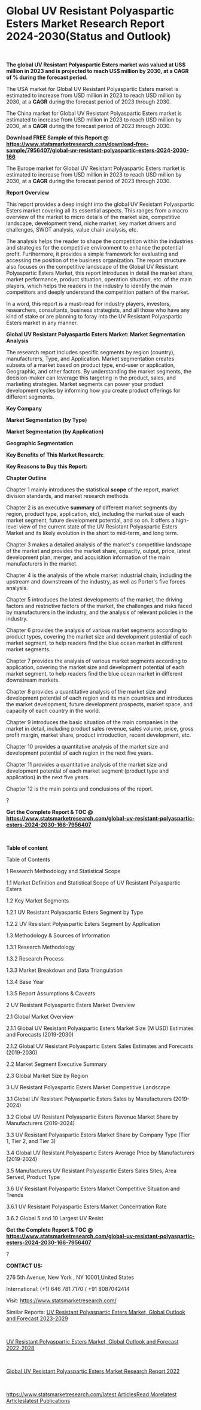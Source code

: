 <h1>Global UV Resistant Polyaspartic Esters Market Research Report 2024-2030(Status and Outlook)</h1><br/><p><strong>The global UV Resistant Polyaspartic Esters market was valued at US$ million in 2023 and is projected to reach US$ million by 2030, at a <strong>CAGR</strong> of % during the forecast period.</strong></p>
 
 
 
 <p>The USA market for Global UV Resistant Polyaspartic Esters market is estimated to increase from USD million in 2023 to reach USD million by 2030, at a <strong>CAGR</strong> during the forecast period of 2023 through 2030.</p>
 
 
 
 <p>The China market for Global UV Resistant Polyaspartic Esters market is estimated to increase from USD million in 2023 to reach USD million by 2030, at a <strong>CAGR</strong> during the forecast period of 2023 through 2030.</p>
 
 
 
 <p><strong>Download FREE Sample of this Report @ <a href="https://www.statsmarketresearch.com/download-free-sample/7956407/global-uv-resistant-polyaspartic-esters-2024-2030-166">https://www.statsmarketresearch.com/download-free-sample/7956407/global-uv-resistant-polyaspartic-esters-2024-2030-166</a></strong></p>
 
 
 
 <p>The Europe market for Global UV Resistant Polyaspartic Esters market is estimated to increase from USD million in 2023 to reach USD million by 2030, at a <strong>CAGR</strong> during the forecast period of 2023 through 2030.</p>
 
 
 
 <p><strong>Report Overview</strong></p>
 
 
 
 <p>This report provides a deep insight into the global UV Resistant Polyaspartic Esters market covering all its essential aspects. This ranges from a macro overview of the market to micro details of the market size, competitive landscape, development trend, niche market, key market drivers and challenges, SWOT analysis, value chain analysis, etc.</p>
 
 
 
 <p>The analysis helps the reader to shape the competition within the industries and strategies for the competitive environment to enhance the potential profit. Furthermore, it provides a simple framework for evaluating and accessing the position of the business organization. The report structure also focuses on the competitive landscape of the Global UV Resistant Polyaspartic Esters Market, this report introduces in detail the market share, market performance, product situation, operation situation, etc. of the main players, which helps the readers in the industry to identify the main competitors and deeply understand the competition pattern of the market.</p>
 
 
 
 <p>In a word, this report is a must-read for industry players, investors, researchers, consultants, business strategists, and all those who have any kind of stake or are planning to foray into the UV Resistant Polyaspartic Esters market in any manner.</p>
 
 
 
 <p><strong>Global UV Resistant Polyaspartic Esters Market: Market Segmentation Analysis</strong></p>
 
 
 
 <p>The research report includes specific segments by region (country), manufacturers, Type, and Application. Market segmentation creates subsets of a market based on product type, end-user or application, Geographic, and other factors. By understanding the market segments, the decision-maker can leverage this targeting in the product, sales, and marketing strategies. Market segments can power your product development cycles by informing how you create product offerings for different segments.</p>
 
 
 
 <p><strong>Key Company</strong></p>
 
 
 
 <p><strong>Market Segmentation (by Type)</strong></p>
 
 
 
 <p><strong>Market Segmentation (<strong>by Application</strong>)</strong></p>
 
 
 
 <p><strong>Geographic Segmentation</strong></p>
 
 
 
 <p><strong>Key Benefits of This Market Research:</strong></p>
 
 
 
 <p><strong>Key <strong>Reasons to Buy</strong> this Report:</strong></p>
 
 
 
 <p><strong>Chapter Outline</strong></p>
 
 
 
 <p>Chapter 1 mainly introduces the statistical <strong>scope</strong> of the report, market division standards, and market research methods.</p>
 
 
 
 <p>Chapter 2 is an executive <strong>summary</strong> of different market segments (by region, product type, application, etc), including the market size of each market segment, future development potential, and so on. It offers a high-level view of the current state of the UV Resistant Polyaspartic Esters Market and its likely evolution in the short to mid-term, and long term.</p>
 
 
 
 <p>Chapter 3 makes a detailed analysis of the market&#39;s competitive landscape of the market and provides the market share, capacity, output, price, latest development plan, merger, and acquisition information of the main manufacturers in the market.</p>
 
 
 
 <p>Chapter 4 is the analysis of the whole market industrial chain, including the upstream and downstream of the industry, as well as Porter&#39;s five forces analysis.</p>
 
 
 
 <p>Chapter 5 introduces the latest developments of the market, the driving factors and restrictive factors of the market, the challenges and risks faced by manufacturers in the industry, and the analysis of relevant policies in the industry.</p>
 
 
 
 <p>Chapter 6 provides the analysis of various market segments according to product types, covering the market size and development potential of each market segment, to help readers find the blue ocean market in different market segments.</p>
 
 
 
 <p>Chapter 7 provides the analysis of various market segments according to application, covering the market size and development potential of each market segment, to help readers find the blue ocean market in different downstream markets.</p>
 
 
 
 <p>Chapter 8 provides a quantitative analysis of the market size and development potential of each region and its main countries and introduces the market development, future development prospects, market space, and capacity of each country in the world.</p>
 
 
 
 <p>Chapter 9 introduces the basic situation of the main companies in the market in detail, including product sales revenue, sales volume, price, gross profit margin, market share, product introduction, recent development, etc.</p>
 
 
 
 <p>Chapter 10 provides a quantitative analysis of the market size and development potential of each region in the next five years.</p>
 
 
 
 <p>Chapter 11 provides a quantitative analysis of the market size and development potential of each market segment (product type and application) in the next five years.</p>
 
 
 
 <p>Chapter 12 is the main points and conclusions of the report.</p>
 
 
 
 <p>? </p>
 
 
 
 <div><b>Get the Complete Report & TOC @ <a href="https://www.statsmarketresearch.com/global-uv-resistant-polyaspartic-esters-2024-2030-166-7956407">https://www.statsmarketresearch.com/global-uv-resistant-polyaspartic-esters-2024-2030-166-7956407</a></b></div>
 
 
 
 <p><br />
 
 <b>Table of content</b></p>
 
 
 
 <p>Table of Contents<br />
 
 1 Research Methodology and Statistical Scope<br />
 
 1.1 Market Definition and Statistical Scope of UV Resistant Polyaspartic Esters<br />
 
 1.2 Key Market Segments<br />
 
 1.2.1 UV Resistant Polyaspartic Esters Segment by Type<br />
 
 1.2.2 UV Resistant Polyaspartic Esters Segment by Application<br />
 
 1.3 Methodology & Sources of Information<br />
 
 1.3.1 Research Methodology<br />
 
 1.3.2 Research Process<br />
 
 1.3.3 Market Breakdown and Data Triangulation<br />
 
 1.3.4 Base Year<br />
 
 1.3.5 Report Assumptions & Caveats<br />
 
 2 UV Resistant Polyaspartic Esters Market Overview<br />
 
 2.1 Global Market Overview<br />
 
 2.1.1 Global UV Resistant Polyaspartic Esters Market Size (M USD) Estimates and Forecasts (2019-2030)<br />
 
 2.1.2 Global UV Resistant Polyaspartic Esters Sales Estimates and Forecasts (2019-2030)<br />
 
 2.2 Market Segment Executive Summary<br />
 
 2.3 Global Market Size by Region<br />
 
 3 UV Resistant Polyaspartic Esters Market Competitive Landscape<br />
 
 3.1 Global UV Resistant Polyaspartic Esters Sales by Manufacturers (2019-2024)<br />
 
 3.2 Global UV Resistant Polyaspartic Esters Revenue Market Share by Manufacturers (2019-2024)<br />
 
 3.3 UV Resistant Polyaspartic Esters Market Share by Company Type (Tier 1, Tier 2, and Tier 3)<br />
 
 3.4 Global UV Resistant Polyaspartic Esters Average Price by Manufacturers (2019-2024)<br />
 
 3.5 Manufacturers UV Resistant Polyaspartic Esters Sales Sites, Area Served, Product Type<br />
 
 3.6 UV Resistant Polyaspartic Esters Market Competitive Situation and Trends<br />
 
 3.6.1 UV Resistant Polyaspartic Esters Market Concentration Rate<br />
 
 3.6.2 Global 5 and 10 Largest UV Resist</p>
 
 
 
 <div><b>Get the Complete Report & TOC @ <a href="https://www.statsmarketresearch.com/global-uv-resistant-polyaspartic-esters-2024-2030-166-7956407">https://www.statsmarketresearch.com/global-uv-resistant-polyaspartic-esters-2024-2030-166-7956407</a></b></div>
 
 
 
 <p>? </p>
 
 
 
 <p><b>CONTACT US:</b><br />
 
 276 5th Avenue, New York , NY 10001,United States<br />
 
 International: (+1) 646 781 7170 / +91 8087042414<br />
 
 Visit: <a href="https://www.statsmarketresearch.com/">https://www.statsmarketresearch.com/</a><br />
 
 Similar Reports: <a href="https://www.statsmarketresearch.com/global-uv-resistant-polyaspartic-esters-2024-2030-166-7956407">UV Resistant Polyaspartic Esters Market, Global Outlook and Forecast 2023-2029</a><br />
 
 <br />
 
 <a href="https://www.statsmarketresearch.com/global-uv-resistant-polyaspartic-esters-2024-2030-166-7956407">UV Resistant Polyaspartic Esters Market, Global Outlook and Forecast 2022-2028</a><br />
 
 <br />
 
 <a href="https://www.statsmarketresearch.com/global-uv-resistant-polyaspartic-esters-2024-2030-166-7956407">Global UV Resistant Polyaspartic Esters Market Research Report 2022</a><br />
 
 <br />
 
 <a href="https://gyeongbokgung.com">https://www.statsmarketresearch.com/</a><a href="https://hallyeomaritime.com">latest Articles</a><a href="https://jingwansa.com">Read More</a><a href="https://nguoiviet.jp/">latest Articles</a><a href="https://www.intelmarketresearch.com/">latest Publications</a></p>